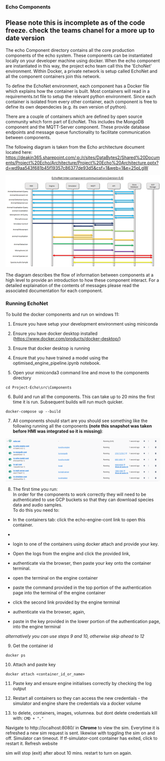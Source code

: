 ### Echo Components

## Please note this is incomplete as of the code freeze. check the teams chanel for a more up to date version

The echo Component directory contains all the core production components of the echo system. These components can be instantiated locally on your developer machine using docker. When the echo component are instantiated in this way, the project echo team call this the 'EchoNet' environment. Within Docker, a private network is setup called EchoNet and all the component containers join this network.

To define the EchoNet environment, each component has a Docker file which explains how the container is built. Most containers will read in a requirements.txt file to setup the relevant python environment. Since each container is isolated from every other container, each component is free to define its own dependecies (e.g. its own version of python).

There are a couple of containers which are defined by open source community which form part of EchoNet. This includes the MongoDB component and the MQTT-Server component. These provide database endpoints and message queue functionality to facilitate communication between components.

The following diagram is taken from the Echo architecture document located here: https://deakin365.sharepoint.com/:p:/r/sites/DataBytes2/Shared%20Documents/Project%20Echo/Architecture/Project%20Echo%20Architecture.pptx?d=wd9aa543f681b45f19357c86377de93d5&csf=1&web=1&e=25pLgW

![Component Interactions](ComponentInteractions.png)

The diagram describes the flow of information between components at a high level to provide an introduction to how these component interact. For a detailed explaination of the contents of messages please read the associated documentation for each component.

### Running EchoNet

To build the docker components and run on windows 11:

1. Ensure you have setup your development environment using miniconda

2. Ensure you have docker desktop installed (https://www.docker.com/products/docker-desktop/)

3. Ensure that docker desktop is running

4. Ensure that you have trained a model using the optimised_engine_pipeline.ipynb notebook.

5. Open your miniconda3 command line and move to the components directory

```
cd Project-Echo\src\Components
```

6. Build and run all the components. This can take up to 20 mins the first time it is run. Subsequent builds will run much quicker.

```
docker-compose up --build
```

7. All components should start are you should see something like the following running all the components **(note this snapshot was taken before HMI was integrated so it is missing)**:

![Running Docker Containers](DockerContainers.png)

8. The first time you run:  
   In order for the components to work correctly they will need to be authenticated to use GCP buckets so that they can download species data and audio samples.  
   To do this you need to:

- In the containers tab: click the echo-engine-cont link to open this container.
-

- login to one of the containers using docker attach and provide your key.
- Open the logs from the engine and click the provided link,
- authenticate via the browser, then paste your key onto the container terminal.
- open the terminal on the engine container
- paste the command provided in the top portion of the authentication page into the terminal of the engine container
- click the second link provided by the engine terminal
- authenticate via the browser, again,
- paste in the key provided in the lower portion of the authentication page, into the engine terminal

_alternatively you can use steps 9 and 10, otherwise skip ahead to 12_

9. Get the container id

```
docker ps
```

10. Attach and paste key

```
docker attach <container_id_or_name>
```

11. Paste key and ensure engine initialises correctly by checking the log output

12. Restart all containers so they can access the new credentials - the simulator and engine share the credentials via a docker volume

13. to delete, containers, images, volumnea. but dont delete credentials
    kill with: `CMD + "."`

Navigate to http://localhost:8080/ in **Chrome** to view the sim. Everytime it is refreshed a new sim request is sent. likewise with toggling the sim on and off.
Simulator can timeout. If tf-simulator-cont container has exited, click to restart it.
Refresh website

sim will stop (exit) after about 10 mins. restart to turn on again.
